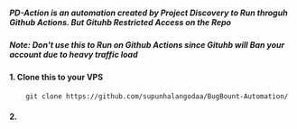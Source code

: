 ##### PD-Action is an automation created by Project Discovery to Run throguh Github Actions. But Gituhb Restricted Access on the Repo
##### Note: Don't use this to Run on Github Actions since Gituhb will Ban your account due to heavy traffic load

#### 1. Clone this to your VPS
        git clone https://github.com/supunhalangodaa/BugBount-Automation/
#### 2. 
